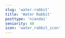 ```yaml
---
slug: 'water-rabbit'
title: 'Water Rabbit'
posttype: 'niandai'
seniority: 40
icon: 'water_rabbit_icon'
---
```

